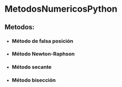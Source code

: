 # MetodosNumericosPython

## Metodos:

- ### Método de falsa posición

- ### Método Newton-Raphson

- ### Método secante

- ### Método bisección

